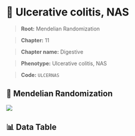 # 🧪 Ulcerative colitis, NAS

> **Root:** Mendelian Randomization

> **Chapter:** 11  

> **Chapter name:** Digestive

> **Phenotype:** Ulcerative colitis, NAS  

> **Code:** `ULCERNAS`

## 🧬 Mendelian Randomization  

<img src="/MR/Figures/Forward/ULCERNAS.png"/>

## 📊 Data Table

<CsvTableMRF src="/public/MR/Data/Forward/ULCERNAS.csv"/>
